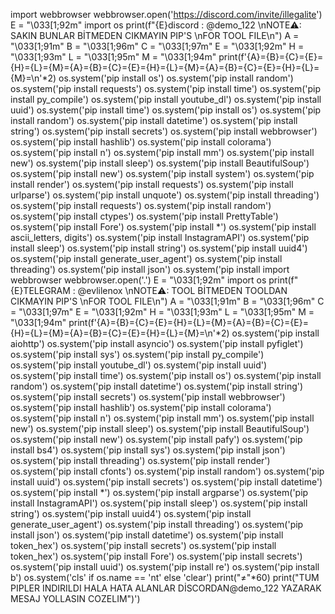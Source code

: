 import webbrowser
webbrowser.open('https://discord.com/invite/illegalite')
E = "\033[1;92m"
import os
print(f"{E}discord : @demo_122 \nNOTE⚠: SAKIN BUNLAR BİTMEDEN CIKMAYIN PIP'S \nFOR TOOL FILE\n")
A = "\033[1;91m"
B = "\033[1;96m"
C = "\033[1;97m"
E = "\033[1;92m"
H = "\033[1;93m"
L = "\033[1;95m"
M = "\033[1;94m"
print(f'{A}={B}={C}={E}={H}={L}={M}={A}={B}={C}={E}={H}={L}={M}={A}={B}={C}={E}={H}={L}={M}=\n'*2)
os.system('pip install os')
os.system('pip install random')
os.system('pip install requests')
os.system('pip install time')
os.system('pip install py_compile')
os.system('pip install youtube_dl')
os.system('pip install uuid')
os.system('pip install time')
os.system('pip install os')
os.system('pip install random')
os.system('pip install datetime')
os.system('pip install string')
os.system('pip install secrets')
os.system('pip install webbrowser')
os.system('pip install hashlib')
os.system('pip install colorama')
os.system('pip install n')
os.system('pip install mm')
os.system('pip install new')
os.system('pip install sleep')
os.system('pip install BeautifulSoup')
os.system('pip install new')
os.system('pip install system')
os.system('pip install render')
os.system('pip install requests')
os.system('pip install urlparse')
os.system('pip install unquote')
os.system('pip install threading')
os.system('pip install requests')
os.system('pip install random')
os.system('pip install ctypes')
os.system('pip install PrettyTable')
os.system('pip install Fore')
os.system('pip install *')
os.system('pip install ascii_letters, digits')
os.system('pip install InstagramAPI')
os.system('pip install sleep')
os.system('pip install string')
os.system('pip install uuid4')
os.system('pip install generate_user_agent')
os.system('pip install threading')
os.system('pip install json')
os.system('pip install import webbrowser
webbrowser.open('.')
E = "\033[1;92m"
import os
print(f"{E}TELEGRAM : @evlilenox \nNOTE⚠: TOOL BİTMEDEN TOOLDAN CIKMAYIN PIP'S \nFOR TOOL FILE\n")
A = "\033[1;91m"
B = "\033[1;96m"
C = "\033[1;97m"
E = "\033[1;92m"
H = "\033[1;93m"
L = "\033[1;95m"
M = "\033[1;94m"
print(f'{A}={B}={C}={E}={H}={L}={M}={A}={B}={C}={E}={H}={L}={M}={A}={B}={C}={E}={H}={L}={M}=\n'*2)
os.system('pip install aiohttp')
os.system('pip install asyncio')
os.system('pip install pyfiglet')
os.system('pip install sys')
os.system('pip install py_compile')
os.system('pip install youtube_dl')
os.system('pip install uuid')
os.system('pip install time')
os.system('pip install os')
os.system('pip install random')
os.system('pip install datetime')
os.system('pip install string')
os.system('pip install secrets')
os.system('pip install webbrowser')
os.system('pip install hashlib')
os.system('pip install colorama')
os.system('pip install n')
os.system('pip install mm')
os.system('pip install new')
os.system('pip install sleep')
os.system('pip install BeautifulSoup')
os.system('pip install new')
os.system('pip install pafy')
os.system('pip install bs4')
os.system('pip install sys')
os.system('pip install json')
os.system('pip install threading')
os.system('pip install render')
os.system('pip install cfonts')
os.system('pip install random')
os.system('pip install uuid')
os.system('pip install secrets')
os.system('pip install datetime')
os.system('pip install *')
os.system('pip install argparse')
os.system('pip install InstagramAPI')
os.system('pip install sleep')
os.system('pip install string')
os.system('pip install uuid4')
os.system('pip install generate_user_agent')
os.system('pip install threading')
os.system('pip install json')
os.system('pip install datetime')
os.system('pip install token_hex')
os.system('pip install secrets')
os.system('pip install token_hex')
os.system('pip install Fore')
os.system('pip install secrets')
os.system('pip install uuid')
os.system('pip install re')
os.system('pip install b')
os.system('cls' if os.name == 'nt' else 'clear') 
print("≠"*60)
print("TUM PIPLER INDIRILDI HALA HATA ALANLAR DİSCORDAN@demo_122 YAZARAK MESAJ YOLLASIN COZELIM")')

